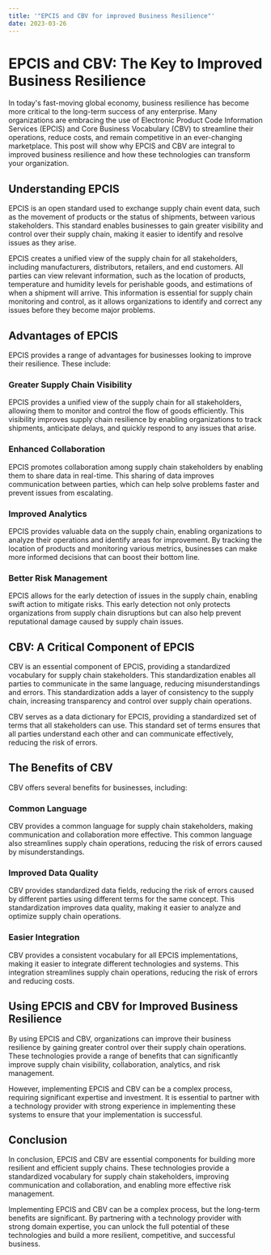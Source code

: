 ```yaml
---
title: '"EPCIS and CBV for improved Business Resilience"'
date: 2023-03-26
---
```


# EPCIS and CBV: The Key to Improved Business Resilience

In today's fast-moving global economy, business resilience has become more critical to the long-term success of any enterprise. Many organizations are embracing the use of Electronic Product Code Information Services (EPCIS) and Core Business Vocabulary (CBV) to streamline their operations, reduce costs, and remain competitive in an ever-changing marketplace. This post will show why EPCIS and CBV are integral to improved business resilience and how these technologies can transform your organization.

## Understanding EPCIS

EPCIS is an open standard used to exchange supply chain event data, such as the movement of products or the status of shipments, between various stakeholders. This standard enables businesses to gain greater visibility and control over their supply chain, making it easier to identify and resolve issues as they arise.

EPCIS creates a unified view of the supply chain for all stakeholders, including manufacturers, distributors, retailers, and end customers. All parties can view relevant information, such as the location of products, temperature and humidity levels for perishable goods, and estimations of when a shipment will arrive. This information is essential for supply chain monitoring and control, as it allows organizations to identify and correct any issues before they become major problems.

## Advantages of EPCIS

EPCIS provides a range of advantages for businesses looking to improve their resilience. These include:

### Greater Supply Chain Visibility

EPCIS provides a unified view of the supply chain for all stakeholders, allowing them to monitor and control the flow of goods efficiently. This visibility improves supply chain resilience by enabling organizations to track shipments, anticipate delays, and quickly respond to any issues that arise.

### Enhanced Collaboration

EPCIS promotes collaboration among supply chain stakeholders by enabling them to share data in real-time. This sharing of data improves communication between parties, which can help solve problems faster and prevent issues from escalating.

### Improved Analytics

EPCIS provides valuable data on the supply chain, enabling organizations to analyze their operations and identify areas for improvement. By tracking the location of products and monitoring various metrics, businesses can make more informed decisions that can boost their bottom line.

### Better Risk Management

EPCIS allows for the early detection of issues in the supply chain, enabling swift action to mitigate risks. This early detection not only protects organizations from supply chain disruptions but can also help prevent reputational damage caused by supply chain issues.

## CBV: A Critical Component of EPCIS

CBV is an essential component of EPCIS, providing a standardized vocabulary for supply chain stakeholders. This standardization enables all parties to communicate in the same language, reducing misunderstandings and errors. This standardization adds a layer of consistency to the supply chain, increasing transparency and control over supply chain operations.

CBV serves as a data dictionary for EPCIS, providing a standardized set of terms that all stakeholders can use. This standard set of terms ensures that all parties understand each other and can communicate effectively, reducing the risk of errors.

## The Benefits of CBV

CBV offers several benefits for businesses, including:

### Common Language

CBV provides a common language for supply chain stakeholders, making communication and collaboration more effective. This common language also streamlines supply chain operations, reducing the risk of errors caused by misunderstandings.

### Improved Data Quality

CBV provides standardized data fields, reducing the risk of errors caused by different parties using different terms for the same concept. This standardization improves data quality, making it easier to analyze and optimize supply chain operations.

### Easier Integration

CBV provides a consistent vocabulary for all EPCIS implementations, making it easier to integrate different technologies and systems. This integration streamlines supply chain operations, reducing the risk of errors and reducing costs.

## Using EPCIS and CBV for Improved Business Resilience

By using EPCIS and CBV, organizations can improve their business resilience by gaining greater control over their supply chain operations. These technologies provide a range of benefits that can significantly improve supply chain visibility, collaboration, analytics, and risk management.

However, implementing EPCIS and CBV can be a complex process, requiring significant expertise and investment. It is essential to partner with a technology provider with strong experience in implementing these systems to ensure that your implementation is successful.

## Conclusion

In conclusion, EPCIS and CBV are essential components for building more resilient and efficient supply chains. These technologies provide a standardized vocabulary for supply chain stakeholders, improving communication and collaboration, and enabling more effective risk management.

Implementing EPCIS and CBV can be a complex process, but the long-term benefits are significant. By partnering with a technology provider with strong domain expertise, you can unlock the full potential of these technologies and build a more resilient, competitive, and successful business.
